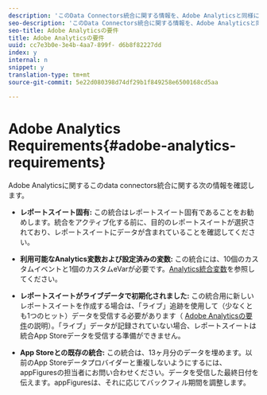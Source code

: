```yaml
---
description: 'このData Connectors統合に関する情報を、Adobe Analyticsと同様に確認します '
seo-description: 'このData Connectors統合に関する情報を、Adobe Analyticsと同様に確認します '
seo-title: Adobe Analyticsの要件
title: Adobe Analyticsの要件
uuid: cc7e3b0e-3e4b-4aa7-899f- d6b8f82227dd
index: y
internal: n
snippet: y
translation-type: tm+mt
source-git-commit: 5e22d080398d74df29b1f849258e6500168cd5aa

---
```



# Adobe Analytics Requirements{#adobe-analytics-requirements}

Adobe Analyticsに関するこのdata connectors統合に関する次の情報を確認します。

* **レポートスイート固有:** この統合はレポートスイート固有であることをお勧めします。統合をアクティブ化する前に、目的のレポートスイートが選択されており、レポートスイートにデータが含まれていることを確認してください。
* **利用可能なAnalytics変数および設定済みの変数:** この統合には、10個のカスタムイベントと1個のカスタムeVarが必要です。[Analytics統合変数](../../appfigures-overview/appfigures-before-activation/appfigures-variables.md#concept-6c8a359719fd4794a42f5f6fb118f8b2)を参照してください。

* **レポートスイートがライブデータで初期化されました:** この統合用に新しいレポートスイートを作成する場合は、「ライブ」追跡を使用して（少なくとも1つのヒット）データを受信する必要があります（ [Adobe Analyticsの要件](../../appfigures-overview/appfigures-before-activation/appfigures-analytics-requirements.md#concept-3bf6a42b3b2f46cf84f929b91a1ad65c)の説明）。「ライブ」データが記録されていない場合、レポートスイートは統合App Storeデータを受信する準備ができません。

* **App Storeとの既存の統合:** この統合は、13ヶ月分のデータを埋めます。以前のApp Storeデータプロバイダーと重複しないようにするには、appFiguresの担当者にお問い合わせください。データを受信した最終日付を伝えます。appFiguresは、それに応じてバックフィル期間を調整します。

